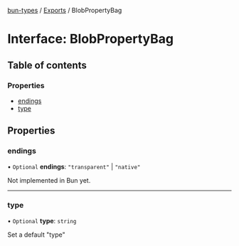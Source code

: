 [bun-types](https://github.com/oven-sh/bun-types/blob/master/api-docs/README.md) / [Exports](https://github.com/oven-sh/bun-types/blob/master/api-docs/modules.md) / BlobPropertyBag

# Interface: BlobPropertyBag

## Table of contents

### Properties

- [endings](https://github.com/oven-sh/bun-types/blob/master/api-docs/interfaces/BlobPropertyBag.md#endings)
- [type](https://github.com/oven-sh/bun-types/blob/master/api-docs/interfaces/BlobPropertyBag.md#type)

## Properties

### endings

• `Optional` **endings**: ``"transparent"`` \| ``"native"``

Not implemented in Bun yet.

___

### type

• `Optional` **type**: `string`

Set a default "type"
